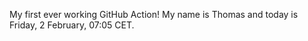 My first ever working GitHub Action!
My name is Thomas and today is Friday, 2 February, 07:05 CET. 
